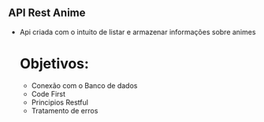 ## API Rest Anime
- Api criada com o intuito de listar e armazenar informações sobre animes

  # Objetivos:
  - Conexão com o Banco de dados
  - Code First
  - Principios Restful
  - Tratamento de erros
    
